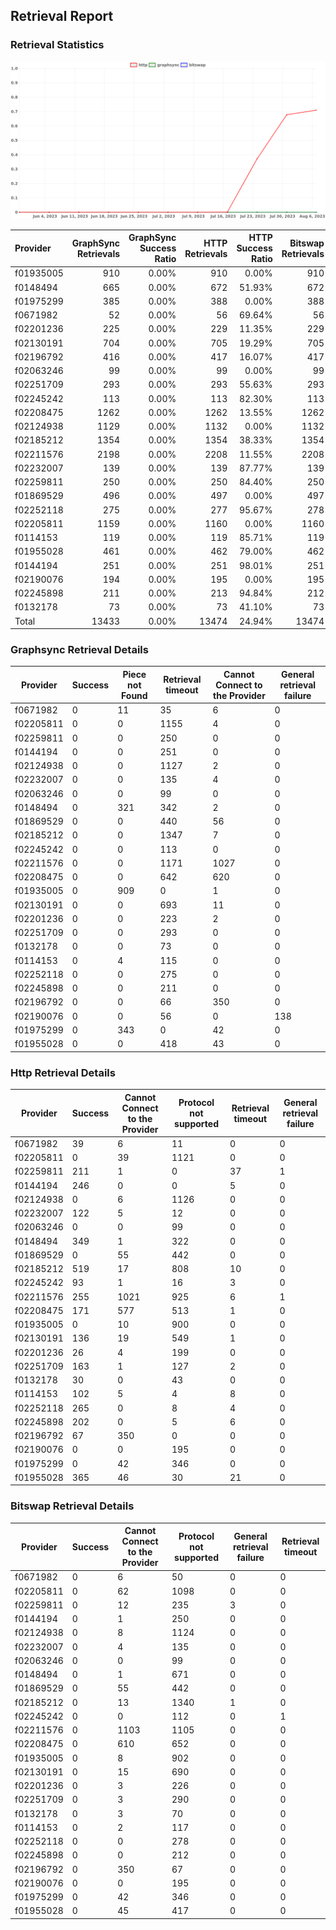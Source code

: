 ## Retrieval Report
### Retrieval Statistics
<img src="https://raw.githubusercontent.com/data-preservation-programs/filplus-checker-assets/main/filecoin-project/filecoin-plus-large-datasets/issues/1997/1691455514496.png"/>

| Provider  | GraphSync Retrievals | GraphSync Success Ratio | HTTP Retrievals | HTTP Success Ratio | Bitswap Retrievals | Bitswap Success Ratio |
| :-------- | -------------------: | ----------------------: | --------------: | -----------------: | -----------------: | --------------------: |
| f01935005 |                  910 |                   0.00% |             910 |              0.00% |                910 |                 0.00% |
| f0148494  |                  665 |                   0.00% |             672 |             51.93% |                672 |                 0.00% |
| f01975299 |                  385 |                   0.00% |             388 |              0.00% |                388 |                 0.00% |
| f0671982  |                   52 |                   0.00% |              56 |             69.64% |                 56 |                 0.00% |
| f02201236 |                  225 |                   0.00% |             229 |             11.35% |                229 |                 0.00% |
| f02130191 |                  704 |                   0.00% |             705 |             19.29% |                705 |                 0.00% |
| f02196792 |                  416 |                   0.00% |             417 |             16.07% |                417 |                 0.00% |
| f02063246 |                   99 |                   0.00% |              99 |              0.00% |                 99 |                 0.00% |
| f02251709 |                  293 |                   0.00% |             293 |             55.63% |                293 |                 0.00% |
| f02245242 |                  113 |                   0.00% |             113 |             82.30% |                113 |                 0.00% |
| f02208475 |                 1262 |                   0.00% |            1262 |             13.55% |               1262 |                 0.00% |
| f02124938 |                 1129 |                   0.00% |            1132 |              0.00% |               1132 |                 0.00% |
| f02185212 |                 1354 |                   0.00% |            1354 |             38.33% |               1354 |                 0.00% |
| f02211576 |                 2198 |                   0.00% |            2208 |             11.55% |               2208 |                 0.00% |
| f02232007 |                  139 |                   0.00% |             139 |             87.77% |                139 |                 0.00% |
| f02259811 |                  250 |                   0.00% |             250 |             84.40% |                250 |                 0.00% |
| f01869529 |                  496 |                   0.00% |             497 |              0.00% |                497 |                 0.00% |
| f02252118 |                  275 |                   0.00% |             277 |             95.67% |                278 |                 0.00% |
| f02205811 |                 1159 |                   0.00% |            1160 |              0.00% |               1160 |                 0.00% |
| f0114153  |                  119 |                   0.00% |             119 |             85.71% |                119 |                 0.00% |
| f01955028 |                  461 |                   0.00% |             462 |             79.00% |                462 |                 0.00% |
| f0144194  |                  251 |                   0.00% |             251 |             98.01% |                251 |                 0.00% |
| f02190076 |                  194 |                   0.00% |             195 |              0.00% |                195 |                 0.00% |
| f02245898 |                  211 |                   0.00% |             213 |             94.84% |                212 |                 0.00% |
| f0132178  |                   73 |                   0.00% |              73 |             41.10% |                 73 |                 0.00% |
| Total     |                13433 |                   0.00% |           13474 |             24.94% |              13474 |                 0.00% |

### Graphsync Retrieval Details
| Provider  | Success | Piece not Found | Retrieval timeout | Cannot Connect to the Provider | General retrieval failure |
| --------- | ------- | --------------- | ----------------- | ------------------------------ | ------------------------- |
| f0671982  | 0       | 11              | 35                | 6                              | 0                         |
| f02205811 | 0       | 0               | 1155              | 4                              | 0                         |
| f02259811 | 0       | 0               | 250               | 0                              | 0                         |
| f0144194  | 0       | 0               | 251               | 0                              | 0                         |
| f02124938 | 0       | 0               | 1127              | 2                              | 0                         |
| f02232007 | 0       | 0               | 135               | 4                              | 0                         |
| f02063246 | 0       | 0               | 99                | 0                              | 0                         |
| f0148494  | 0       | 321             | 342               | 2                              | 0                         |
| f01869529 | 0       | 0               | 440               | 56                             | 0                         |
| f02185212 | 0       | 0               | 1347              | 7                              | 0                         |
| f02245242 | 0       | 0               | 113               | 0                              | 0                         |
| f02211576 | 0       | 0               | 1171              | 1027                           | 0                         |
| f02208475 | 0       | 0               | 642               | 620                            | 0                         |
| f01935005 | 0       | 909             | 0                 | 1                              | 0                         |
| f02130191 | 0       | 0               | 693               | 11                             | 0                         |
| f02201236 | 0       | 0               | 223               | 2                              | 0                         |
| f02251709 | 0       | 0               | 293               | 0                              | 0                         |
| f0132178  | 0       | 0               | 73                | 0                              | 0                         |
| f0114153  | 0       | 4               | 115               | 0                              | 0                         |
| f02252118 | 0       | 0               | 275               | 0                              | 0                         |
| f02245898 | 0       | 0               | 211               | 0                              | 0                         |
| f02196792 | 0       | 0               | 66                | 350                            | 0                         |
| f02190076 | 0       | 0               | 56                | 0                              | 138                       |
| f01975299 | 0       | 343             | 0                 | 42                             | 0                         |
| f01955028 | 0       | 0               | 418               | 43                             | 0                         |

### Http Retrieval Details
| Provider  | Success | Cannot Connect to the Provider | Protocol not supported | Retrieval timeout | General retrieval failure |
| --------- | ------- | ------------------------------ | ---------------------- | ----------------- | ------------------------- |
| f0671982  | 39      | 6                              | 11                     | 0                 | 0                         |
| f02205811 | 0       | 39                             | 1121                   | 0                 | 0                         |
| f02259811 | 211     | 1                              | 0                      | 37                | 1                         |
| f0144194  | 246     | 0                              | 0                      | 5                 | 0                         |
| f02124938 | 0       | 6                              | 1126                   | 0                 | 0                         |
| f02232007 | 122     | 5                              | 12                     | 0                 | 0                         |
| f02063246 | 0       | 0                              | 99                     | 0                 | 0                         |
| f0148494  | 349     | 1                              | 322                    | 0                 | 0                         |
| f01869529 | 0       | 55                             | 442                    | 0                 | 0                         |
| f02185212 | 519     | 17                             | 808                    | 10                | 0                         |
| f02245242 | 93      | 1                              | 16                     | 3                 | 0                         |
| f02211576 | 255     | 1021                           | 925                    | 6                 | 1                         |
| f02208475 | 171     | 577                            | 513                    | 1                 | 0                         |
| f01935005 | 0       | 10                             | 900                    | 0                 | 0                         |
| f02130191 | 136     | 19                             | 549                    | 1                 | 0                         |
| f02201236 | 26      | 4                              | 199                    | 0                 | 0                         |
| f02251709 | 163     | 1                              | 127                    | 2                 | 0                         |
| f0132178  | 30      | 0                              | 43                     | 0                 | 0                         |
| f0114153  | 102     | 5                              | 4                      | 8                 | 0                         |
| f02252118 | 265     | 0                              | 8                      | 4                 | 0                         |
| f02245898 | 202     | 0                              | 5                      | 6                 | 0                         |
| f02196792 | 67      | 350                            | 0                      | 0                 | 0                         |
| f02190076 | 0       | 0                              | 195                    | 0                 | 0                         |
| f01975299 | 0       | 42                             | 346                    | 0                 | 0                         |
| f01955028 | 365     | 46                             | 30                     | 21                | 0                         |

### Bitswap Retrieval Details
| Provider  | Success | Cannot Connect to the Provider | Protocol not supported | General retrieval failure | Retrieval timeout |
| --------- | ------- | ------------------------------ | ---------------------- | ------------------------- | ----------------- |
| f0671982  | 0       | 6                              | 50                     | 0                         | 0                 |
| f02205811 | 0       | 62                             | 1098                   | 0                         | 0                 |
| f02259811 | 0       | 12                             | 235                    | 3                         | 0                 |
| f0144194  | 0       | 1                              | 250                    | 0                         | 0                 |
| f02124938 | 0       | 8                              | 1124                   | 0                         | 0                 |
| f02232007 | 0       | 4                              | 135                    | 0                         | 0                 |
| f02063246 | 0       | 0                              | 99                     | 0                         | 0                 |
| f0148494  | 0       | 1                              | 671                    | 0                         | 0                 |
| f01869529 | 0       | 55                             | 442                    | 0                         | 0                 |
| f02185212 | 0       | 13                             | 1340                   | 1                         | 0                 |
| f02245242 | 0       | 0                              | 112                    | 0                         | 1                 |
| f02211576 | 0       | 1103                           | 1105                   | 0                         | 0                 |
| f02208475 | 0       | 610                            | 652                    | 0                         | 0                 |
| f01935005 | 0       | 8                              | 902                    | 0                         | 0                 |
| f02130191 | 0       | 15                             | 690                    | 0                         | 0                 |
| f02201236 | 0       | 3                              | 226                    | 0                         | 0                 |
| f02251709 | 0       | 3                              | 290                    | 0                         | 0                 |
| f0132178  | 0       | 3                              | 70                     | 0                         | 0                 |
| f0114153  | 0       | 2                              | 117                    | 0                         | 0                 |
| f02252118 | 0       | 0                              | 278                    | 0                         | 0                 |
| f02245898 | 0       | 0                              | 212                    | 0                         | 0                 |
| f02196792 | 0       | 350                            | 67                     | 0                         | 0                 |
| f02190076 | 0       | 0                              | 195                    | 0                         | 0                 |
| f01975299 | 0       | 42                             | 346                    | 0                         | 0                 |
| f01955028 | 0       | 45                             | 417                    | 0                         | 0                 |
